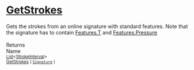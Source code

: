 # [GetStrokes](./StrokeHelper-100663404.md)

Gets the strokes from an online signature with standard features. Note that  the signature has to contain [Features.T](https://github.com/hargitomi97/sigstat/blob/master/docs/md/SigStat/Common/Features.md) and [Features.Pressure](https://github.com/hargitomi97/sigstat/blob/master/docs/md/SigStat/Common/Features.md)
<br><br>
Returns<img width=542/>Name
<br>
<sub>[List](https://docs.microsoft.com/en-us/dotnet/api/System.Collections.Generic.List-1)\<[StrokeInterval](./../StrokeInterval.md)></sub><img width=500/><sub>[GetStrokes](./StrokeHelper-100663404.md) ( [`Signature`](./../Signature.md) )</sub><br>


